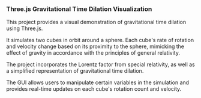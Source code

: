 ### Three.js Gravitational Time Dilation Visualization

This project provides a visual demonstration of gravitational time dilation using Three.js. 

It simulates two cubes in orbit around a sphere. Each cube's rate of rotation and velocity change based on its proximity to the sphere, 
mimicking the effect of gravity in accordance with the principles of general relativity. 

The project incorporates the Lorentz factor from special relativity, as well as a simplified representation of gravitational time dilation. 

The GUI allows users to manipulate certain variables in the simulation and provides real-time updates on each cube's rotation count and velocity.
